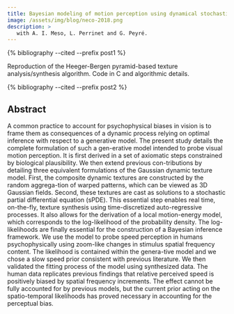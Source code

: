 ```yaml
---
title: Bayesian modeling of motion perception using dynamical stochastic textures
image: /assets/img/blog/neco-2018.png
description: > 
   with A. I. Meso, L. Perrinet and G. Peyré.
---
```


{% bibliography --cited --prefix post1 %}

Reproduction of the Heeger-Bergen pyramid-based texture analysis/synthesis algorithm. Code in C and algorithmic details<!--{% cite Vacher2018bayesian  --prefix post1 %}-->. 

{% bibliography --cited --prefix post2 %}

## Abstract<!--{% cite Vacher2018bayesian  --prefix post2 %}-->

A common practice to account for psychophysical biases in vision is to frame them as consequences of a dynamic process relying on optimal inference with respect to a generative model. The present study details the complete formulation of such a gen-erative model intended to probe visual motion perception. It is first derived in a set of axiomatic steps constrained by biological plausibility. We then extend previous con-tributions by detailing three equivalent formulations of the Gaussian dynamic texture model. First, the composite dynamic textures are constructed by the random aggrega-tion of warped patterns, which can be viewed as 3D Gaussian fields. Second, these textures are cast as solutions to a stochastic partial differential equation (sPDE). This essential step enables real time, on-the-fly, texture synthesis using time-discretized auto-regressive processes. It also allows for the derivation of a local motion-energy model, which corresponds to the log-likelihood of the probability density. The log-likelihoods are finally essential for the construction of a Bayesian inference framework. We use the model to probe speed perception in humans psychophysically using zoom-like changes in stimulus spatial frequency content. The likelihood is contained within the genera-tive model and we chose a slow speed prior consistent with previous literature. We then validated the fitting process of the model using synthesized data. The human data replicates previous findings that relative perceived speed is positively biased by spatial frequency increments. The effect cannot be fully accounted for by previous models, but the current prior acting on the spatio-temporal likelihoods has proved necessary in accounting for the perceptual bias.


